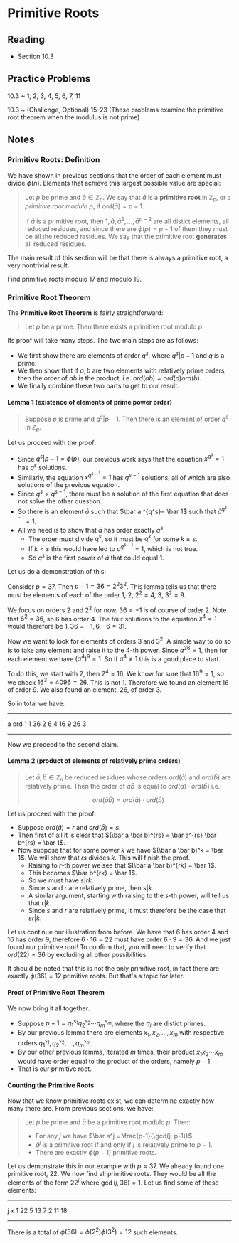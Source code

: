 # Primitive Roots

## Reading

- Section 10.3

## Practice Problems

10.3
  ~ 1, 2, 3, 4, 5, 6, 7, 11

10.3
  ~ (Challenge, Optional) 15-23 (These problems examine the primitive root theorem when the modulus is not prime)

## Notes

### Primitive Roots: Definition

We have shown in previous sections that the order of each element must divide $\phi(n)$. Elements that achieve this largest possible value are special:

> Let $p$ be prime and $\bar a \in\mathbb{Z}_p$. We say that $\bar a$ is a **primitive root** in $\mathbb{Z}_p$, or a *primitive root modulo $p$*, if $ord(\bar a) = p - 1$.
>
> If $\bar a$ is a primitive root, then $1,\bar a, \bar a^2,\ldots, \bar a^{p-2}$ are all distict elements, all reduced residues, and since there are $\phi(p) = p - 1$ of them they must be all the reduced residues. We say that the primitive root **generates** all reduced residues.

The main result of this section will be that there is always a primitive root, a very nontrivial result.

Find primitive roots modulo 17 and modulo 19.

### Primitive Root Theorem

The **Primitive Root Theorem** is fairly straightforward:

> Let $p$ be a prime. Then there exists a primitive root modulo $p$.

Its proof will take many steps. The two main steps are as follows:

- We first show there are elements of order $q^s$, where $q^s|p-1$ and $q$ is a prime.
- We then show that if $a,b$ are two elements with relatively prime orders, then the order of $ab$ is the product, i.e. $ord(ab) = ord(a)ord(b)$.
- We finally combine these two parts to get to our result.

#### Lemma 1 (existence of elements of prime power order)

> Suppose $p$ is prime and $q^s|p-1$. Then there is an element of order $q^s$ in $\mathbb{Z}_p$.

Let us proceed with the proof:

- Since $q^s|p-1=\phi(p)$, our previous work says that the equation $x^{q^s} = 1$ has $q^s$ solutions.
- Similarly, the equation $x^{q^{s-1}}= 1$ has $q^{s-1}$ solutions, all of which are also solutions of the previous equation.
- Since $q^s > q^{s-1}$, there must be a solution of the first equation that does not solve the other question.
- So there is an element $\bar a$ such that $\bar a ^{q^s}= \bar 1$ such that $\bar a^{q^{s-1}}\neq 1$.
- All we need is to show that $\bar a$ has order exactly $q^s$.
    - The order must divide $q^s$, so it must be $q^k$ for some $k\leq s$.
    - If $k < s$ this would have led to $a^{q^{s-1}}=1$, which is not true.
    - So $q^s$ is the first power of $\bar a$ that could equal $1$.

Let us do a demonstration of this:

Consider $p = 37$. Then $p-1 = 36 = 2^2 3^2$. This lemma tells us that there must be elements of each of the order $1$, $2$, $2^2=4$, $3$, $3^2=9$.

We focus on orders $2$ and $2^2$ for now. $36 = -1$ is of course of order $2$. Note that $6^2 = 36$, so $6$ has order $4$. The four solutions to the equation $x^4=1$ would therefore be $1, 36=-1,6,-6=31$.

Now we want to look for elements of orders $3$ and $3^2$. A simple way to do so is to take any element and raise it to the $4$-th power. Since $a^{36} = 1$, then for each element we have $(a^4)^9=1$. So if $a^4\neq 1$ this is a good place to start.

To do this, we start with $2$, then $2^4=16$. We know for sure that $16^9=1$, so we check $16^3 = 4096 = 26$. This is not 1. Therefore we found an element $16$ of order $9$. We also found an element, $26$, of order $3$.

So in total we have:

---- ----
   a  ord
   1    1
  36    2
   6    4
  16    9
  26    3
---- ----

Now we proceed to the second claim.

#### Lemma 2 (product of elements of relatively prime orders)

> Let $\bar a, \bar b\in\mathbb{Z}_n$ be reduced residues whose orders $ord(\bar a)$ and $ord(\bar b)$ are relatively prime. Then the order of $\bar a \bar b$ is equal to $ord(\bar a)\cdot ord(\bar b)$ i.e.:
>
> $$ord(\bar a \bar b) = ord(\bar a)\cdot ord(\bar b)$$

Let us proceed with the proof:

- Suppose $ord(\bar a ) = r$ and $ord(\bar b) = s$.
- Then first of all it is clear that $(\bar a \bar b)^{rs} = \bar a^{rs} \bar b^{rs} = \bar 1$.
- Now suppose that for some power $k$ we have $(\bar a \bar b)^k = \bar 1$. We will show that $rs$ divides $k$. This will finish the proof.
    - Raising to $r$-th power we see that $(\bar a \bar b)^{rk} = \bar 1$.
    - This becomes $\bar b^{rk} = \bar 1$.
    - So we must have $s|rk$.
    - Since $s$ and $r$ are relatively prime, then $s|k$.
    - A similar argument, starting with raising to the $s$-th power, will tell us that $r|k$.
    - Since $s$ and $r$ are relatively prime, it must therefore be the case that $sr|k$.

Let us continue our illustration from before. We have that $6$ has order $4$ and $16$ has order $9$, therefore $6\cdot 16 = 22$ must have order $6\cdot 9 = 36$. And we just found our primitive root! To confirm that, you will need to verify that $ord(22) = 36$ by excluding all other possibilities.

It should be noted that this is not the only primitive root, in fact there are exactly $\phi(36) = 12$ primitive roots. But that's a topic for later.

#### Proof of Primitive Root Theorem

We now bring it all together.

- Suppose $p - 1 = q_1^{s_1} q_2^{s_2} \cdots q_m^{s_m}$, where the $q_i$ are distict primes.
- By our previous lemma there are elements $x_1, x_2, \ldots, x_m$ with respective orders $q_1^{s_1}, q_2^{s_2}, \ldots, q_m^{s_m}$.
- By our other previous lemma, iterated $m$ times, their product $x_1x_2\cdots x_m$ would have order equal to the product of the orders, namely $p-1$.
- That is our primitive root.

#### Counting the Primitive Roots

Now that we know primitive roots exist, we can determine exactly how many there are. From previous sections, we have:

> Let $p$ be prime and $\bar a$ be a primitive root modulo $p$. Then:
>
> - For any $j$ we have $\bar a^j = \frac{p-1}{\gcd(j, p-1)}$.
> - $\bar a^j$ is a primitive root if and only if $j$ is relatively prime to $p-1$.
> - There are exactly $\phi(p-1)$ primitive roots.

Let us demonstrate this in our example with $p=37$. We already found one primitive root, $22$. We now find all primitive roots. They would be all the elements of the form $22^j$ where $\gcd(j,36)=1$. Let us find some of these elements:

---- ----
   j    x
   1   22
   5   13
   7    2
  11   18
---- ----

There is a total of $\phi(36) = \phi(2^2)\phi(3^2) = 12$ such elements.
